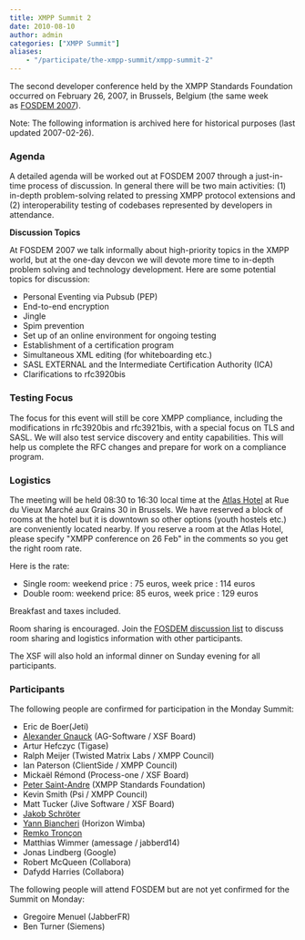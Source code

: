 ```yaml
---
title: XMPP Summit 2
date: 2010-08-10
author: admin
categories: ["XMPP Summit"]
aliases:
    - "/participate/the-xmpp-summit/xmpp-summit-2"
---
```


The second developer conference held by the XMPP Standards Foundation occurred on February 26, 2007, in Brussels, Belgium (the same week as [FOSDEM 2007](http://www.fosdem.org/)).

Note: The following information is archived here for historical purposes (last updated 2007-02-26).

### Agenda
A detailed agenda will be worked out at FOSDEM 2007 through a just-in-time process of discussion. In general there will be two main activities: (1) in-depth problem-solving related to pressing XMPP protocol extensions and (2) interoperability testing of codebases represented by developers in attendance.

**Discussion Topics**

At FOSDEM 2007 we talk informally about high-priority topics in the XMPP world, but at the one-day devcon we will devote more time to in-depth problem solving and technology development. Here are some potential topics for discussion:

-   Personal Eventing via Pubsub (PEP)
-   End-to-end encryption
-   Jingle
-   Spim prevention
-   Set up of an online environment for ongoing testing
-   Establishment of a certification program
-   Simultaneous XML editing (for whiteboarding etc.)
-   SASL EXTERNAL and the Intermediate Certification Authority (ICA)
-   Clarifications to rfc3920bis

### Testing Focus
The focus for this event will still be core XMPP compliance, including the modifications in rfc3920bis and rfc3921bis, with a special focus on TLS and SASL. We will also test service discovery and entity capabilities. This will help us complete the RFC changes and prepare for work on a compliance program.

### Logistics
The meeting will be held 08:30 to 16:30 local time at the [Atlas Hotel](http://www.atlas-hotel.be/) at Rue du Vieux Marché aux Grains 30 in Brussels. We have reserved a block of rooms at the hotel but it is downtown so other options (youth hostels etc.) are conveniently located nearby. If you reserve a room at the Atlas Hotel, please specify "XMPP conference on 26 Feb" in the comments so you get the right room rate.

Here is the rate:

-   Single room: weekend price : 75 euros, week price : 114 euros
-   Double room: weekend price: 85 euros, week price : 129 euros

Breakfast and taxes included.

Room sharing is encouraged. Join the [FOSDEM discussion list](https://mail.jabber.org/mailman/listinfo/fosdem) to discuss room sharing and logistics information with other participants.

The XSF will also hold an informal dinner on Sunday evening for all participants.

### Participants
The following people are confirmed for participation in the Monday Summit:

-   Eric de Boer(Jeti)
-   [Alexander Gnauck](xmpp:gnauck@myjabber.net "xmpp:gnauck@myjabber.net") (AG-Software / XSF Board)
-   Artur Hefczyc (Tigase)
-   Ralph Meijer (Twisted Matrix Labs / XMPP Council)
-   Ian Paterson (ClientSide / XMPP Council)
-   Mickaël Rémond (Process-one / XSF Board)
-   [Peter Saint-Andre](xmpp:stpeter@jabber.org "xmpp:stpeter@jabber.org") (XMPP Standards Foundation)
-   Kevin Smith (Psi / XMPP Council)
-   Matt Tucker (Jive Software / XSF Board)
-   [Jakob Schröter](xmpp:js@camaya.net "xmpp:js@camaya.net")
-   [Yann Biancheri](xmpp:yann.biancheri@gmail.com "xmpp:yann.biancheri@gmail.com") (Horizon Wimba)
-   [Remko Tronçon](http://el-tramo.be/about/ "http://el-tramo.be/about/")
-   Matthias Wimmer (amessage / jabberd14)
-   Jonas Lindberg (Google)
-   Robert McQueen (Collabora)
-   Dafydd Harries (Collabora)

The following people will attend FOSDEM but are not yet confirmed for the Summit on Monday:

-   Gregoire Menuel (JabberFR)
-   Ben Turner (Siemens)
